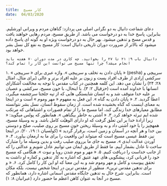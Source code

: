 ```yaml
---
title:  کار مسیح
date:  04/03/2020
---
```


دعای شفاعت دانیال به دو نگرانی اصلی می پردازد: گناهان مردم و ویرانی اورشلیم. بنابراین، پاسخ خدا به دو درخواست می باشد. از طریق مسیح، مردم رهایی خواهند یافت و قدس مسح و تدهین میشود. بهر حال به دو درخواست ویژه او به گونه ای پاسخ داده میشود که بالاتر از ضرورت دوران تاریخی دانیال است: کار مسیح به نفع کل نسل بشر خواهد بود.

`دانیال باب ۹: ۲۱ تا ۲۷ را بخوانید. چه کاری در مدت دوران ۷۰ هفته باید انجام میشد؟ چرا تنها مسیح می توانست این کار را تمام کند؟`

۱. « پایان دادن به تخلف و سرپیچی ». واژه عبری برای « سرپیچی » (pesha) سرپیچی و سرکشی اِرادی از طرف افراد پست و زبون بر علیه افراد برتر و عالی (برای مثال، امثال ۲۸: ۲۴) را نشان می دهد. این کلمه همچنین در کتاب مقدس با توجه به مخالفت آشکارای انسانها با خداوند آمده است (حزقیال ۲: ۳). با اینحال، با خون مسیح، سرکشی و عصیان بر علیه خدا متوقف شد و به انسان شایستگی هایی که از تپه جلجتا سرچشمه میگیرد، اعطا گردید.
۲. « پایان دادن به گناه ». این فعل به مفهوم « مهر وموم » است و در اینجا به معنای اینست که گناه بخشیده شده است. از زمان سقوط انسان، نسل بشر نتوانسته مطابق معیارهای خدا زندگی کند، اما مسیح ما را از تمام قصورات و اشتباهاتی که مرتکب شده ایم تبرئه خواهد کرد.
۳. « آشتی به خاطر بیگناهی ». همانطور که پولس میگوید: « زیرا ارادهٔ خدا بر این تعلّق گرفت كه او دارای الوهیّت كامل باشد. و به وسیلهٔ مسیح، همهچیز را با خود آشتی داد و به وسیلهٔ ریختن خون مسیح بر روی صلیب، صلح و دوستی بین خدا و هر آنچه در آسمان و زمین است، برقرار گردید » (کولسیان ۱: ۱۹، ۲۰). در اینجا نیز، فقط عیسی مسیح است که میتواند این واقعیت را برای ما به ارمغان بیاورد.
۴. « آوردن عدالت ابدی ». مسیح به جای ما برروی صلیب رفت و بدین وسیله ما را متبارک ساخت تا عادل بشمار آییم. ما فقط  از طریق ایمان می توانیم عادل شویم و عدالتی را که از جانب خداست را دریافت کنیم.
۵. « مهر و موم شدن رویا و نبوت ». هنگامی که مسیح خود را قربانی کرد، پیشگویی های عهد عتیق که اشاره به کار تدهین و کفاره او داشت به تحقق پیوست و کامل و مهر وموم شد و به این معنا که او این کار را کامل کرد.
۶. « و برای تدهین مقدس ترین». منظور از مقدس ترین  در اینجا شخص نیست، بلکه مکان است. بنابراین، شرح حال به تدهین جایگاه مقدس آسمانی  اشاره دارد، همانطور که مسیح در آنجا به عنوان کاهن اعظم ما حضور دارد (عبرانیان ۸: ۱).
